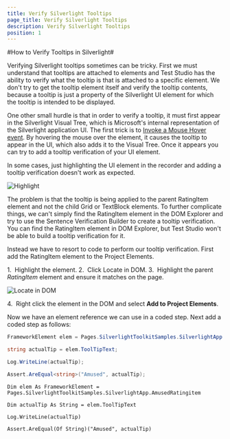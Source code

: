 ```yaml
---
title: Verify Silverlight Tooltips
page_title: Verify Silverlight Tooltips
description: Verify Silverlight Tooltips
position: 1
---
```

#How to Verify Tooltips in Silverlight#

Verifying Silverlight tooltips sometimes can be tricky. First we must understand that tooltips are attached to elements and Test Studio has the ability to verify what the tooltip is that is attached to a specific element. We don't try to get the tooltip element itself and verify the tooltip contents, because a tooltip is just a property of the Silverlight UI element for which the tooltip is intended to be displayed.

One other small hurdle is that in order to verify a tooltip, it must first appear in the Silverlight Visual Tree, which is Microsoft's internal representation of the Silverlight application UI. The first trick is to <a href="/knowledge-base/test-automation-kb/invoke-mouse-hover" target="_blank">Invoke a Mouse Hover event</a>. By hovering the mouse over the element, it causes the tooltip to appear in the UI, which also adds it to the Visual Tree. Once it appears you can try to add a tooltip verification of your UI element.

In some cases, just highlighting the UI element in the recorder and adding a tooltip verification doesn't work as expected.

![Highlight][1]

The problem is that the tooltip is being applied to the parent RatingItem element and not the child Grid or TextBlock elements. To further complicate things, we can't simply find the RatingItem element in the DOM Explorer and try to use the Sentence Verification Builder to create a tooltip verification. You can find the RatingItem element in DOM Explorer, but Test Studio won't be able to build a tooltip verification for it.

Instead we have to resort to code to perform our tooltip verification. First add the RatingItem element to the Project Elements.

1.&nbsp; Highlight the element. 
2.&nbsp; Click Locate in DOM. 
3.&nbsp; Highlight the parent *RatingItem* element and ensure it matches on the page. 

![Locate in DOM][2]

4.&nbsp; Right click the element in the DOM and select **Add to Project Elements**. 

Now we have an element reference we can use in a coded step. Next add a coded step as follows:

```C#
FrameworkElement elem = Pages.SilverlightToolkitSamples.SilverlightApp.AmusedRatingitem;

string actualTip = elem.ToolTipText;

Log.WriteLine(actualTip);

Assert.AreEqual<string>("Amused", actualTip);
```
 

```VB
Dim elem As FrameworkElement = Pages.SilverlightToolkitSamples.SilverlightApp.AmusedRatingitem

Dim actualTip As String = elem.ToolTipText

Log.WriteLine(actualTip)

Assert.AreEqual(Of String)("Amused", actualTip)
```

[1]: /img/knowledge-base/verification-kb/verify-silverlight-tool-tips/fig1.png
[2]: /img/knowledge-base/verification-kb/verify-silverlight-tool-tips/fig2.png



